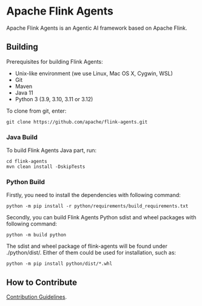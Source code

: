 # Apache Flink Agents

Apache Flink Agents is an Agentic AI framework based on Apache Flink.

## Building

Prerequisites for building Flink Agents:

* Unix-like environment (we use Linux, Mac OS X, Cygwin, WSL)
* Git
* Maven
* Java 11
* Python 3 (3.9, 3.10, 3.11 or 3.12)

To clone from git, enter:

```shell
git clone https://github.com/apache/flink-agents.git
```

### Java Build

To build Flink Agents Java part, run:

```shell
cd flink-agents
mvn clean install -DskipTests
```

### Python Build

Firstly, you need to install the dependencies with following command:

```shell
python -m pip install -r python/requirements/build_requirements.txt
```

Secondly, you can build Flink Agents Python sdist and wheel packages with following command:

```shell
python -m build python
```

The sdist and wheel package of flink-agents will be found under ./python/dist/. Either of them could be
used
for installation, such as:

```shell
python -m pip install python/dist/*.whl
```

## How to Contribute

[Contribution Guidelines](.github/CONTRIBUTING.md).